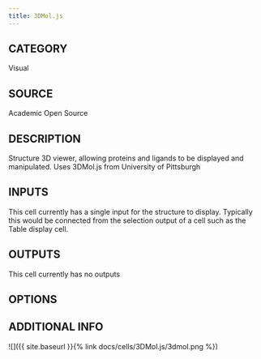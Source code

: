 ```yaml
---
title: 3DMol.js
---
```

## CATEGORY
Visual
## SOURCE
Academic Open Source
## DESCRIPTION
Structure 3D viewer, allowing proteins and ligands to be displayed and manipulated. Uses 3DMol.js from University of Pittsburgh

## INPUTS
This cell currently has a single input for the structure to display. Typically this would be connected from the selection output of a cell such as the Table display cell.

## OUTPUTS
This cell currently has no outputs

## OPTIONS
## ADDITIONAL INFO

![]({{ site.baseurl }}{% link docs/cells/3DMol.js/3dmol.png %})
